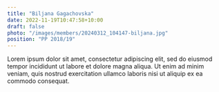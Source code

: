 ```yaml
---
title: "Biljana Gagachovska"
date: 2022-11-19T10:47:58+10:00
draft: false
photo: "/images/members/20240312_104147-biljana.jpg"
position: "PP 2018/19"
---
```


Lorem ipsum dolor sit amet, consectetur adipiscing elit, sed do eiusmod tempor incididunt ut labore et dolore magna aliqua. Ut enim ad minim veniam, quis nostrud exercitation ullamco laboris nisi ut aliquip ex ea commodo consequat.